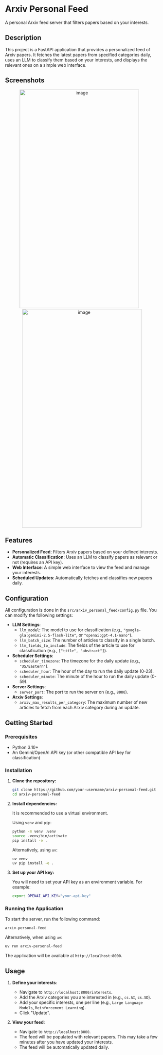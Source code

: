 # Arxiv Personal Feed

A personal Arxiv feed server that filters papers based on your interests.

## Description

This project is a FastAPI application that provides a personalized feed of Arxiv papers. It fetches the latest papers from specified categories daily, uses an LLM to classify them based on your interests, and displays the relevant ones on a simple web interface.

## Screenshots

<p align="center">
    <img width="392" height="718" alt="image" src="https://github.com/user-attachments/assets/cc1aa894-45f3-4108-b556-8abe53ef6c3f" />&nbsp;&nbsp;&nbsp;&nbsp;
    <img width="392" height="718" alt="image" src="https://github.com/user-attachments/assets/54f111e0-898e-4b5e-9ca7-a22c6d59341b" />
 </p>

## Features

-   **Personalized Feed**: Filters Arxiv papers based on your defined interests.
-   **Automatic Classification**: Uses an LLM to classify papers as relevant or not (requires an API key).
-   **Web Interface**: A simple web interface to view the feed and manage your interests.
-   **Scheduled Updates**: Automatically fetches and classifies new papers daily.

## Configuration

All configuration is done in the `src/arxiv_personal_feed/config.py` file. You can modify the following settings:

-   **LLM Settings**:
    -   `llm_model`: The model to use for classification (e.g., `"google-gla:gemini-2.5-flash-lite"`, or `"openai:gpt-4.1-nano"`).
    -   `llm_batch_size`: The number of articles to classify in a single batch.
    -   `llm_fields_to_include`: The fields of the article to use for classification (e.g., `["title", "abstract"]`).
-   **Scheduler Settings**:
    -   `scheduler_timezone`: The timezone for the daily update (e.g., `"US/Eastern"`).
    -   `scheduler_hour`: The hour of the day to run the daily update (0-23).
    -   `scheduler_minute`: The minute of the hour to run the daily update (0-59).
-   **Server Settings**:
    -   `server_port`: The port to run the server on (e.g., `8000`).
-   **Arxiv Settings**:
    -   `arxiv_max_results_per_category`: The maximum number of new articles to fetch from each Arxiv category during an update.

## Getting Started

### Prerequisites

-   Python 3.10+
-   An Gemini/OpenAI API key (or other compatible API key for classification)

### Installation

1.  **Clone the repository:**

    ```bash
    git clone https://github.com/your-username/arxiv-personal-feed.git
    cd arxiv-personal-feed
    ```

2.  **Install dependencies:**

    It is recommended to use a virtual environment.

    Using `venv` and `pip`:
    ```bash
    python -m venv .venv
    source .venv/bin/activate
    pip install -e .
    ```

    Alternatively, using `uv`:
    ```bash
    uv venv
    uv pip install -e .
    ```

3.  **Set up your API key:**

    You will need to set your API key as an environment variable. For example:

    ```bash
    export OPENAI_API_KEY="your-api-key"
    ```

### Running the Application

To start the server, run the following command:

```bash
arxiv-personal-feed
```

Alternatively, when using `uv`:

```bash
uv run arxiv-personal-feed
```

The application will be available at `http://localhost:8000`.

## Usage

1.  **Define your interests**:
    -   Navigate to `http://localhost:8000/interests`.
    -   Add the Arxiv categories you are interested in (e.g., `cs.AI`, `cs.SD`).
    -   Add your specific interests, one per line (e.g., `Large Language Models`, `Reinforcement Learning`).
    -   Click "Update".

2.  **View your feed**:
    -   Navigate to `http://localhost:8000`.
    -   The feed will be populated with relevant papers. This may take a few minutes after you have updated your interests.
    -   The feed will be automatically updated daily.
